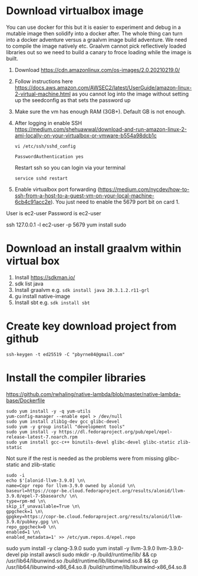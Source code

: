 # Download virtualbox image
You can use docker for this but it is easier to experiment and debug in a mutable image then solidify into a docker after.
The whole thing can turn into a docker adventure versus a graalvm image build adventure. We need to compile the image
natively etc. Graalvm cannot pick reflectively loaded libraries out so we need to build a canary to froce loading while the image
is built.

1. Download https://cdn.amazonlinux.com/os-images/2.0.20210219.0/
2. Follow instructions here https://docs.aws.amazon.com/AWSEC2/latest/UserGuide/amazon-linux-2-virtual-machine.html
   as you cannot log into the image without setting up the seedconfig as that sets the password up
3. Make sure the vm has enough RAM (3GB+). Default GB is not enough.
4. After logging in enable SSH https://medium.com/shehuawwal/download-and-run-amazon-linux-2-ami-locally-on-your-virtualbox-or-vmware-b554a98dcb1c
   ```
   vi /etc/ssh/sshd_config
   ```
   ```
   PasswordAuthentication yes
   ```
   Restart ssh so you can login via your terminal
   ```
   service sshd restart
   ```

5. Enable virtualbox port forwarding (https://medium.com/nycdev/how-to-ssh-from-a-host-to-a-guest-vm-on-your-local-machine-6cb4c91acc2e).
   You just need to enable the 5679 port bit on card 1.


User is ec2-user
Password is ec2-user


ssh 127.0.0.1 -l ec2-user -p 5679
yum install sudo



# Download an install graalvm within virtual box

1. Install https://sdkman.io/
2. sdk list java
3. Install graalvm e.g. ```sdk install java 20.3.1.2.r11-grl```
4. gu install native-image
5. Install sbt e.g. ```sdk install sbt```

# Create key download project from github

```ssh-keygen -t ed25519 -C "pbyrne84@gmail.com"```

# Install the compiler libraries
https://github.com/rwhaling/native-lambda/blob/master/native-lambda-base/Dockerfile

```
sudo yum install -y -q yum-utils
yum-config-manager --enable epel > /dev/null
sudo yum install zlib1g-dev gcc glibc-devel
sudo yum -y group install "development tools"
sudo yum install -y https://dl.fedoraproject.org/pub/epel/epel-release-latest-7.noarch.rpm
sudo yum install gcc-c++ binutils-devel glibc-devel glibc-static zlib-static
```

Not sure if the rest is needed as the problems were from missing glibc-static and zlib-static
```
sudo -i
echo $'[alonid-llvm-3.9.0] \n\
name=Copr repo for llvm-3.9.0 owned by alonid \n\
baseurl=https://copr-be.cloud.fedoraproject.org/results/alonid/llvm-3.9.0/epel-7-$basearch/ \n\
type=rpm-md \n\
skip_if_unavailable=True \n\
gpgcheck=1 \n\
gpgkey=https://copr-be.cloud.fedoraproject.org/results/alonid/llvm-3.9.0/pubkey.gpg \n\
repo_gpgcheck=0 \n\
enabled=1 \n\
enabled_metadata=1' >> /etc/yum.repos.d/epel.repo
```

sudo yum install -y clang-3.9.0
sudo yum install -y llvm-3.9.0 llvm-3.9.0-devel
pip install awscli
sudo mkdir -p /build/runtime/lib/ && cp /usr/lib64/libunwind.so /build/runtime/lib/libunwind.so.8 && cp /usr/lib64/libunwind-x86_64.so.8 /build/runtime/lib/libunwind-x86_64.so.8

